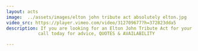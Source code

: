 ```yaml
---
layout: acts
image:  ../assets/images/elton john tribute act absolutely elton.jpg
video_src: https://player.vimeo.com/video/312709677?h=372823dda5
description: If you are looking for an Elton John Tribute Act for your next event then you make sure you inquire about using Absolutely Elton’s tribute acts services. Absolutely Elton has been performing in front of crowds from all over the world for over 30 years and is a much in demand performer for any event.Absolutely Elton is the brainchild of the very talented Martin Cox, with LIVE Piano & vocals this makes this show one to remember. One of the best things about the Absolutely Elton show is that is adaptable for all venues. The set up can fit in venues from restaurants to theatres and everything in between. So if you run a venue that houses live music this would be the show for you.The best thing about having an Elton John tribute perform at your event is the massive range of Elton songs throughout the years. Not only the songs but he will make sure to have all the iconic props that go with the years. <hr>
            call today for advice, QUOTES & AVAILABILITY

---
```

